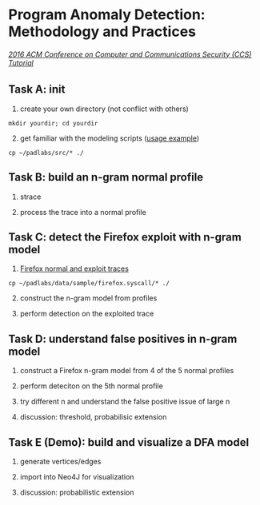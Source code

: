 # Program Anomaly Detection: Methodology and Practices
###### [2016 ACM Conference on Computer and Communications Security (CCS) Tutorial](https://www.sigsac.org/ccs/CCS2016/tutorials/#anomaly)

## Task A: init

1. create your own directory (not conflict with others)

 `mkdir yourdir; cd yourdir`

2. get familiar with the modeling scripts ([usage example](https://github.com/subbyte/padlabs))

 `cp ~/padlabs/src/* ./`

## Task B: build an n-gram normal profile

1. strace

2. process the trace into a normal profile

## Task C: detect the Firefox exploit with n-gram model

1. [Firefox normal and exploit traces](https://github.com/subbyte/padlabs/tree/master/data/sample/firefox.syscall)

 `cp ~/padlabs/data/sample/firefox.syscall/* ./`

2. construct the n-gram model from profiles

3. perform detection on the exploited trace

## Task D: understand false positives in n-gram model

1. construct a Firefox n-gram model from 4 of the 5 normal profiles

2. perform deteciton on the 5th normal profile

3. try different n and understand the false positive issue of large n

4. discussion: threshold, probabilisic extension

## Task E (Demo): build and visualize a DFA model

1. generate vertices/edges

2. import into Neo4J for visualization

3. discussion: probabilistic extension
